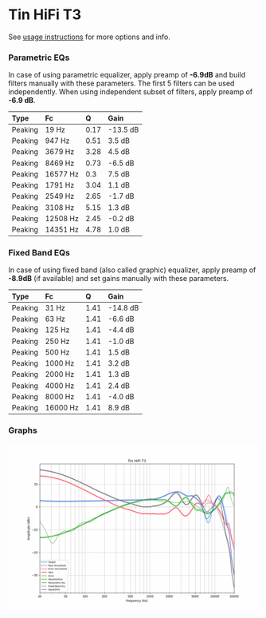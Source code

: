 # Tin HiFi T3
See [usage instructions](https://github.com/jaakkopasanen/AutoEq#usage) for more options and info.

### Parametric EQs
In case of using parametric equalizer, apply preamp of **-6.9dB** and build filters manually
with these parameters. The first 5 filters can be used independently.
When using independent subset of filters, apply preamp of **-6.9 dB**.

| Type    | Fc       |    Q | Gain     |
|:--------|:---------|:-----|:---------|
| Peaking | 19 Hz    | 0.17 | -13.5 dB |
| Peaking | 947 Hz   | 0.51 | 3.5 dB   |
| Peaking | 3679 Hz  | 3.28 | 4.5 dB   |
| Peaking | 8469 Hz  | 0.73 | -6.5 dB  |
| Peaking | 16577 Hz | 0.3  | 7.5 dB   |
| Peaking | 1791 Hz  | 3.04 | 1.1 dB   |
| Peaking | 2549 Hz  | 2.65 | -1.7 dB  |
| Peaking | 3108 Hz  | 5.15 | 1.3 dB   |
| Peaking | 12508 Hz | 2.45 | -0.2 dB  |
| Peaking | 14351 Hz | 4.78 | 1.0 dB   |

### Fixed Band EQs
In case of using fixed band (also called graphic) equalizer, apply preamp of **-8.9dB**
(if available) and set gains manually with these parameters.

| Type    | Fc       |    Q | Gain     |
|:--------|:---------|:-----|:---------|
| Peaking | 31 Hz    | 1.41 | -14.8 dB |
| Peaking | 63 Hz    | 1.41 | -6.6 dB  |
| Peaking | 125 Hz   | 1.41 | -4.4 dB  |
| Peaking | 250 Hz   | 1.41 | -1.0 dB  |
| Peaking | 500 Hz   | 1.41 | 1.5 dB   |
| Peaking | 1000 Hz  | 1.41 | 3.2 dB   |
| Peaking | 2000 Hz  | 1.41 | 1.3 dB   |
| Peaking | 4000 Hz  | 1.41 | 2.4 dB   |
| Peaking | 8000 Hz  | 1.41 | -4.0 dB  |
| Peaking | 16000 Hz | 1.41 | 8.9 dB   |

### Graphs
![](./Tin%20HiFi%20T3.png)